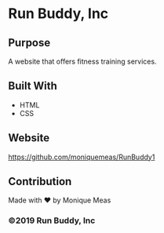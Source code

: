 # Run Buddy, Inc

## Purpose
A website that offers fitness training services. 

## Built With
* HTML
* CSS

## Website
https://github.com/moniquemeas/RunBuddy1

## Contribution
Made with ❤️ by Monique Meas

### ©️2019 Run Buddy, Inc 
